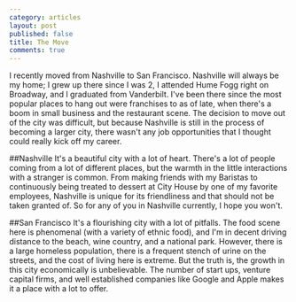 ```yaml
---
category: articles
layout: post
published: false
title: The Move
comments: true
---
```



I recently moved from Nashville to San Francisco. Nashville will always be my home; I grew up there since I was 2, I attended Hume Fogg right on Broadway, and I graduated from Vanderbilt. I've been there since the most popular places to hang out were franchises to as of late, when there's a boom in small business and the restaurant scene. The decision to move out of the city was difficult, but because Nashville is still in the process of becoming a larger city, there wasn't any job opportunities that I thought could really kick off my career. 

##Nashville
It's a beautiful city with a lot of heart. There's a lot of people coming from a lot of different places, but the warmth in the little interactions with a stranger is common. From making friends with my Baristas to continuously being treated to dessert at City House by one of my favorite employees, Nashville is unique for its friendliness and that should not be taken granted of. So for any of you in Nashville currently, I hope you won't. 

##San Francisco
It's a flourishing city with a lot of pitfalls. The food scene here is phenomenal (with a variety of ethnic food), and I'm in decent driving distance to the beach, wine country, and a national park. However, there is a large homeless population, there is a frequent stench of urine on the streets, and the cost of living here is extreme. But the truth is, the growth in this city economically is unbelievable. The number of start ups, venture capital firms, and well established companies like Google and Apple makes it a place with a lot to offer. 